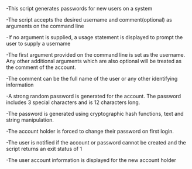-This script generates passwords for new users on a system

-The script accepts the desired username and comment(optional) as arguments on the command line

-If no argument is supplied, a usage statement is displayed to prompt the user to supply a username

-The first argument provided on the command line is set as the username. Any other additional arguments which are also optional will be treated as the comment of the account.

-The comment can be the full name of the user or any other identifying information

-A strong random password is generated for the account. The password includes 3 special characters and is 12 characters long.

-The password is generated using cryptographic hash functions, text and string manipulation.

-The account holder is forced to change their password on first login.

-The user is notified if the account or password cannot be created and the script returns an exit status of 1

-The user account information is displayed for the new account holder 
